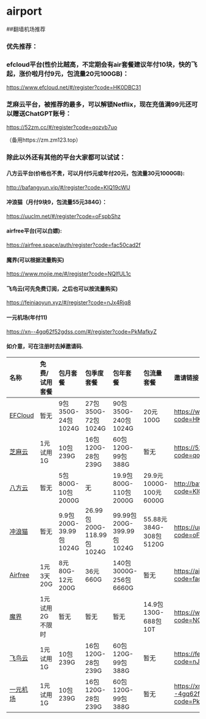 # airport
##翻墙机场推荐

### 优先推荐：
### efcloud平台(性价比贼高，不定期会有air套餐建议年付10块，快的飞起，涨价啦月付9元，包流量20元100GB)：
https://www.efcloud.net/#/register?code=HK0DBC31

### 芝麻云平台，被推荐的最多，可以解锁Netflix，现在充值满99元还可以赠送ChatGPT账号：
https://52zm.cc/#/register?code=qozvb7uo

（备用https://zm.zm123.top）

### 除此以外还有其他的平台大家都可以试试：

#### 八方云平台(价格也不贵，可以月付5元或年付20元，包流量30元1000GB):
http://bafangyun.vip/#/register?code=KlQ19cWU
#### 冲浪猫（月付9块9，包流量55元384G）：
https://uuclm.net/#/register?code=oFspbShz
#### airfree平台(可以白嫖):
https://airfree.space/auth/register?code=fac50cad2f
#### 魔界(可以根据流量购买)
https://www.mojie.me/#/register?code=NQlfUL1c
#### 飞鸟云(可先免费订阅，之后也可以按流量购买)
https://feiniaoyun.xyz/#/register?code=nJx4Rjq8
#### 一元机场(年付11)
https://xn--4gq62f52gdss.com/#/register?code=PkMafkyZ
#### 如介意，可在注册时去掉邀请码.

| 名称 | 免费/试用套餐 | 包月套餐 | 包季度套餐 | 包年套餐 | 包流量套餐 | 邀请链接 | 优惠码 |
| :----- | :----- | :----- | :----- | :----- | :----- | :----- | :-----|
| [EFCloud](https://www.efcloud.net/#/register?code=HK0DBC31) | 暂无 | 9包350G-24包1024G | 27包350G-72包1024G | 90包350G-240包1024G | 20元100G | https://www.efcloud.net/#/register?code=HK0DBC31 | 无 |
| [芝麻云](https://52zm.cc/#/register?code=qozvb7uo) | 1元试用1G | 10包239G | 16包120G-28包239G | 60包120G-99包388G | 暂无 | https://52zm.cc/#/register?code=qozvb7uo | 无 |
| [八方云](http://bafangyun.vip/#/register?code=KlQ19cWU) | 暂无 | 5包800G-10包2000G | 无 | 19.9包800G-110包2000G | 29.9元1000G-100元6000G | http://bafangyun.vip/#/register?code=KlQ19cWU | bafang |
| [冲浪猫](https://uuclm.net/#/register?code=oFspbShz) | 暂无 | 9.9包200G-39.99包1024G | 26.99包200G-118.99包1024G | 99.99包200G-399.99包1024G | 55.88元384G-308包5120G | https://uuclm.net/#/register?code=oFspbShz | 无 |
| [Airfree](https://airfree.space/auth/register?code=fac50cad2f) | 1元3天20G | 8元80G-12元200G | 36元660G | 140包3000G-256包6660G | 暂无 | https://airfree.space/auth/register?code=fac50cad2f | 无 |
| [魔界](https://www.mojie.me/#/register?code=NQlfUL1c) | 1元试用2G不限时 | 暂无 | 暂无 | 暂无 | 14.9包130G-688包10T | https://www.mojie.me/#/register?code=NQlfUL1c | 无 |
| [飞鸟云](https://feiniaoyun.xyz/#/register?code=nJx4Rjq8) | 1元试用1G | 10包239G | 16包120G-28包239G | 60包120G-99包388G | 暂无 | https://feiniaoyun.xyz/#/register?code=nJx4Rjq8 | 无 |
| [一元机场](https://xn--4gq62f52gdss.com/#/register?code=PkMafkyZ) | 1元试用1G | 10包239G | 16包120G-28包239G | 60包120G-99包388G | 暂无 | https://xn--4gq62f52gdss.com/#/register?code=PkMafkyZ | 无 |
